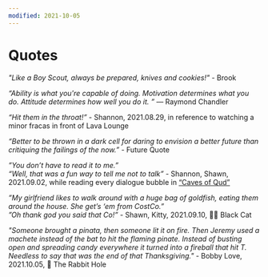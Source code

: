 ```yaml
---
modified: 2021-10-05
---
```


# Quotes

_"Like a Boy Scout, always be prepared, knives and cookies!"_ - Brook

_“Ability is what you're capable of doing. Motivation determines what you do. Attitude determines how well you do it. ”_
― Raymond Chandler

_“Hit them in the throat!”_ - Shannon, 2021.08.29, in reference to watching a minor fracas in front of Lava Lounge

_“Better to be thrown in a dark cell for daring to envision a better future than critiquing the failings of the now.”_ - Future Quote

_”You don’t have to read it to me.”_
<br/>
_“Well, that was a fun way to tell me not to talk”_ - Shannon, Shawn, 2021.09.02, while reading every dialogue bubble in [“Caves of Qud”](https://www.cavesofqud.com/)

_”My girlfriend likes to walk around with a huge bag of goldfish, eating them around the house. She get’s ‘em from CostCo.”_
<br/>
_”Oh thank god you said that Co!”_ - Shawn, Kitty, 2021.09.10, 🐱‍👤 Black Cat

_"Someone brought a pinata, then someone lit it on fire. Then Jeremy used a machete instead of the bat to hit the flaming pinate. Instead of busting open and spreading candy everywhere it turned into a fireball that hit T. Needless to say that was the end of that Thanksgiving."_ - Bobby Love, 2021.10.05, 🐰 The Rabbit Hole
